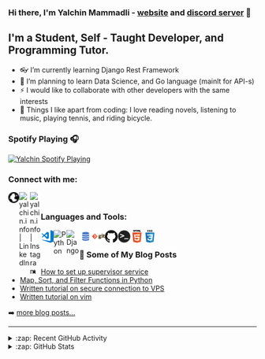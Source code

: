 ### Hi there, I'm Yalchin Mammadli - [website] and [discord server] 👋




## I'm a Student, Self - Taught Developer, and Programming Tutor.

- 👓 I’m currently learning Django Rest Framework
- 🔎 I’m planning to learn Data Science, and Go language (mainlt for API-s)
- ⚡ I would like to collaborate with other developers with the same interests
- 💜 Things I like apart from coding: I love reading novels, listening to music, playing tennis, and riding bicycle.

### Spotify Playing 🎧

[<img src="https://now-playing-codestackr.vercel.app/api/spotify-playing" alt="Yalchin Spotify Playing" width="350" />](https://open.spotify.com/user/rxr4bswu4fk92jfwm5kzc5ji3)

### Connect with me:

[<img align="left" alt="yalchin.info" width="22px" src="https://raw.githubusercontent.com/iconic/open-iconic/master/svg/globe.svg" />][website]
[<img align="left" alt="yalchin.info | LinkedIn" width="22px" src="https://cdn.jsdelivr.net/npm/simple-icons@v3/icons/linkedin.svg" />][linkedin]
[<img align="left" alt="yalchin.info | Instagram" width="22px" src="https://cdn.jsdelivr.net/npm/simple-icons@v3/icons/instagram.svg" />][instagram]

<br />

### Languages and Tools:

<img align="left" alt="Visual Studio Code" width="26px" src="https://raw.githubusercontent.com/github/explore/80688e429a7d4ef2fca1e82350fe8e3517d3494d/topics/visual-studio-code/visual-studio-code.png" />
<img align="left" alt="Python" width="26px" src="https://cdn.jsdelivr.net/npm/programming-languages-logos/src/python/python.png" />
<img align="left" alt="Django" width="26px" src="https://icon-library.com/images/django-icon/django-icon-0.jpg" />
<img align="left" alt="SQL" width="26px" src="https://raw.githubusercontent.com/github/explore/80688e429a7d4ef2fca1e82350fe8e3517d3494d/topics/sql/sql.png" />
<img align="left" alt="Git" width="26px" src="https://raw.githubusercontent.com/github/explore/80688e429a7d4ef2fca1e82350fe8e3517d3494d/topics/git/git.png" />
<img align="left" alt="GitHub" width="26px" src="https://raw.githubusercontent.com/github/explore/78df643247d429f6cc873026c0622819ad797942/topics/github/github.png" />
<img align="left" alt="Terminal" width="26px" src="https://raw.githubusercontent.com/github/explore/80688e429a7d4ef2fca1e82350fe8e3517d3494d/topics/terminal/terminal.png" /> 
<img align="left" alt="HTML5" width="26px" src="https://raw.githubusercontent.com/github/explore/80688e429a7d4ef2fca1e82350fe8e3517d3494d/topics/html/html.png" />
<img align="left" alt="CSS3" width="26px" src="https://raw.githubusercontent.com/github/explore/80688e429a7d4ef2fca1e82350fe8e3517d3494d/topics/css/css.png" /><br>

### 📕 Some of My Blog Posts

- [How to set up supervisor service](https://yalchin.info/blog/how-to-set-up-supervisor-service/)
- [Map, Sort, and Filter Functions in Python](https://yalchin.info/blog/map-sort-and-filter-functions-in-python/)
- [Written tutorial on secure connection to VPS](https://yalchin.info/blog/written-tutorial-on-secure-connection-to-vps/)
- [Written tutorial on vim](https://yalchin.info/blog/written-tutorial-on-vim/)
<!-- BLOG-POST-LIST:END -->

➡️ [more blog posts...](https://yalchin.info/blog)

---

<details>
  <summary>:zap: Recent GitHub Activity</summary>
  
<!--START_SECTION:activity-->
1. ❗️ Opened issue [#6366](https://github.com/VSCodeVim/Vim/issues/6366) in [VSCodeVim/Vim](https://github.com/VSCodeVim/Vim)
2. ❗️ Closed issue [#2](https://github.com/Sevil2005/PragmatechPythonProject/issues/2) in [Sevil2005/PragmatechPythonProject](https://github.com/Sevil2005/PragmatechPythonProject)
3. ❗️ Closed issue [#3](https://github.com/Sevil2005/PragmatechPythonProject/issues/3) in [Sevil2005/PragmatechPythonProject](https://github.com/Sevil2005/PragmatechPythonProject)
4. ❗️ Closed issue [#2](https://github.com/ZaurHasanov04/PragmatechPythonProject/issues/2) in [ZaurHasanov04/PragmatechPythonProject](https://github.com/ZaurHasanov04/PragmatechPythonProject)
5. ❗️ Closed issue [#3](https://github.com/ZaurHasanov04/PragmatechPythonProject/issues/3) in [ZaurHasanov04/PragmatechPythonProject](https://github.com/ZaurHasanov04/PragmatechPythonProject)
<!--END_SECTION:activity-->

</details>

<details>
  <summary>:zap: GitHub Stats</summary>

  <img align="left" alt="Yalchin's GitHub Stats" src="https://github-readme-stats.codestackr.vercel.app/api?username=Yalchin403&show_icons=true&hide_border=true" />

</details>

[website]: https://yalchin.info
[discord server]: https://discord.gg/ayeGrsaSG2
[instagram]: https://www.instagram.com/yalchin_mammadli/
[linkedin]: https://www.linkedin.com/in/yalchin-mammadli-42b30318a
[facebook]: https://facebook.com/YalchinMammadli
